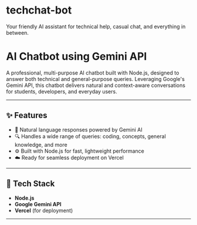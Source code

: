 # techchat-bot
Your friendly AI assistant for technical help, casual chat, and everything in between.
# AI Chatbot using Gemini API

A professional, multi-purpose AI chatbot built with Node.js, designed to answer both technical and general-purpose queries. Leveraging Google's Gemini API, this chatbot delivers natural and context-aware conversations for students, developers, and everyday users.

---

## ✨ Features

- 💬 Natural language responses powered by Gemini AI
- 🔍 Handles a wide range of queries: coding, concepts, general knowledge, and more
- ⚙️ Built with Node.js for fast, lightweight performance
- ☁️ Ready for seamless deployment on Vercel

---

## 🧰 Tech Stack

- **Node.js**
- **Google Gemini API**
- **Vercel** (for deployment)

---







